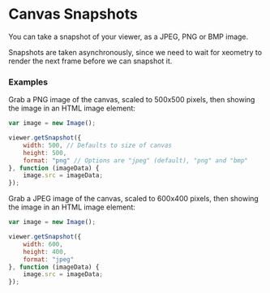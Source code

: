 # Canvas Snapshots

You can take a snapshot of your viewer, as a JPEG, PNG or BMP image.

Snapshots are taken asynchronously, since we need to wait for xeometry to render the next frame before we can snapshot it.

### Examples

Grab a PNG image of the canvas, scaled to 500x500 pixels, then showing the image in an HTML image element:

```javascript
var image = new Image();

viewer.getSnapshot({
    width: 500, // Defaults to size of canvas
    height: 500,
    format: "png" // Options are "jpeg" (default), "png" and "bmp"
}, function (imageData) {
    image.src = imageData;
});
```

Grab a JPEG image of the canvas, scaled to 600x400 pixels, then showing the image in an HTML image element:

```javascript
var image = new Image();

viewer.getSnapshot({
    width: 600, 
    height: 400,
    format: "jpeg" 
}, function (imageData) {
    image.src = imageData;
});
```



